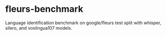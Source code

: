 # fleurs-benchmark
Language identification benchmark on google/fleurs test split with whisper, silero, and voxlingua107 models.
